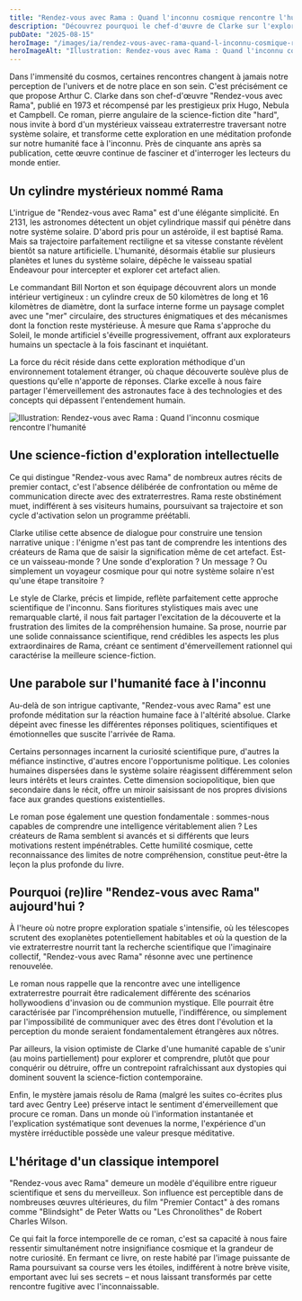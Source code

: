 ```yaml
---
title: "Rendez-vous avec Rama : Quand l'inconnu cosmique rencontre l'humanité"
description: "Découvrez pourquoi le chef-d'œuvre de Clarke sur l'exploration d'un vaisseau alien reste, 50 ans après, une méditation fascinante sur notre place dans l'univers"
pubDate: "2025-08-15"
heroImage: "/images/ia/rendez-vous-avec-rama-quand-l-inconnu-cosmique-rencontre-l-humanite-hero/rendez-vous-avec-rama-quand-l-inconnu-cosmique-rencontre-l-humanite-hero.png"
heroImageAlt: "Illustration: Rendez-vous avec Rama : Quand l'inconnu cosmique rencontre l'humanité"
---
```



Dans l'immensité du cosmos, certaines rencontres changent à jamais notre perception de l'univers et de notre place en son sein. C'est précisément ce que propose Arthur C. Clarke dans son chef-d'œuvre "Rendez-vous avec Rama", publié en 1973 et récompensé par les prestigieux prix Hugo, Nebula et Campbell. Ce roman, pierre angulaire de la science-fiction dite "hard", nous invite à bord d'un mystérieux vaisseau extraterrestre traversant notre système solaire, et transforme cette exploration en une méditation profonde sur notre humanité face à l'inconnu. Près de cinquante ans après sa publication, cette œuvre continue de fasciner et d'interroger les lecteurs du monde entier.

## Un cylindre mystérieux nommé Rama

L'intrigue de "Rendez-vous avec Rama" est d'une élégante simplicité. En 2131, les astronomes détectent un objet cylindrique massif qui pénètre dans notre système solaire. D'abord pris pour un astéroïde, il est baptisé Rama. Mais sa trajectoire parfaitement rectiligne et sa vitesse constante révèlent bientôt sa nature artificielle. L'humanité, désormais établie sur plusieurs planètes et lunes du système solaire, dépêche le vaisseau spatial Endeavour pour intercepter et explorer cet artefact alien.

Le commandant Bill Norton et son équipage découvrent alors un monde intérieur vertigineux : un cylindre creux de 50 kilomètres de long et 16 kilomètres de diamètre, dont la surface interne forme un paysage complet avec une "mer" circulaire, des structures énigmatiques et des mécanismes dont la fonction reste mystérieuse. À mesure que Rama s'approche du Soleil, le monde artificiel s'éveille progressivement, offrant aux explorateurs humains un spectacle à la fois fascinant et inquiétant.

La force du récit réside dans cette exploration méthodique d'un environnement totalement étranger, où chaque découverte soulève plus de questions qu'elle n'apporte de réponses. Clarke excelle à nous faire partager l'émerveillement des astronautes face à des technologies et des concepts qui dépassent l'entendement humain.

![Illustration: Rendez-vous avec Rama : Quand l'inconnu cosmique rencontre l'humanité](/images/ia/rendez-vous-avec-rama-quand-l-inconnu-cosmique-rencontre-l-humanite-inline/rendez-vous-avec-rama-quand-l-inconnu-cosmique-rencontre-l-humanite-inline.png)

## Une science-fiction d'exploration intellectuelle

Ce qui distingue "Rendez-vous avec Rama" de nombreux autres récits de premier contact, c'est l'absence délibérée de confrontation ou même de communication directe avec des extraterrestres. Rama reste obstinément muet, indifférent à ses visiteurs humains, poursuivant sa trajectoire et son cycle d'activation selon un programme préétabli.

Clarke utilise cette absence de dialogue pour construire une tension narrative unique : l'énigme n'est pas tant de comprendre les intentions des créateurs de Rama que de saisir la signification même de cet artefact. Est-ce un vaisseau-monde ? Une sonde d'exploration ? Un message ? Ou simplement un voyageur cosmique pour qui notre système solaire n'est qu'une étape transitoire ?

Le style de Clarke, précis et limpide, reflète parfaitement cette approche scientifique de l'inconnu. Sans fioritures stylistiques mais avec une remarquable clarté, il nous fait partager l'excitation de la découverte et la frustration des limites de la compréhension humaine. Sa prose, nourrie par une solide connaissance scientifique, rend crédibles les aspects les plus extraordinaires de Rama, créant ce sentiment d'émerveillement rationnel qui caractérise la meilleure science-fiction.

## Une parabole sur l'humanité face à l'inconnu

Au-delà de son intrigue captivante, "Rendez-vous avec Rama" est une profonde méditation sur la réaction humaine face à l'altérité absolue. Clarke dépeint avec finesse les différentes réponses politiques, scientifiques et émotionnelles que suscite l'arrivée de Rama.

Certains personnages incarnent la curiosité scientifique pure, d'autres la méfiance instinctive, d'autres encore l'opportunisme politique. Les colonies humaines dispersées dans le système solaire réagissent différemment selon leurs intérêts et leurs craintes. Cette dimension sociopolitique, bien que secondaire dans le récit, offre un miroir saisissant de nos propres divisions face aux grandes questions existentielles.

Le roman pose également une question fondamentale : sommes-nous capables de comprendre une intelligence véritablement alien ? Les créateurs de Rama semblent si avancés et si différents que leurs motivations restent impénétrables. Cette humilité cosmique, cette reconnaissance des limites de notre compréhension, constitue peut-être la leçon la plus profonde du livre.

## Pourquoi (re)lire "Rendez-vous avec Rama" aujourd'hui ?

À l'heure où notre propre exploration spatiale s'intensifie, où les télescopes scrutent des exoplanètes potentiellement habitables et où la question de la vie extraterrestre nourrit tant la recherche scientifique que l'imaginaire collectif, "Rendez-vous avec Rama" résonne avec une pertinence renouvelée.

Le roman nous rappelle que la rencontre avec une intelligence extraterrestre pourrait être radicalement différente des scénarios hollywoodiens d'invasion ou de communion mystique. Elle pourrait être caractérisée par l'incompréhension mutuelle, l'indifférence, ou simplement par l'impossibilité de communiquer avec des êtres dont l'évolution et la perception du monde seraient fondamentalement étrangères aux nôtres.

Par ailleurs, la vision optimiste de Clarke d'une humanité capable de s'unir (au moins partiellement) pour explorer et comprendre, plutôt que pour conquérir ou détruire, offre un contrepoint rafraîchissant aux dystopies qui dominent souvent la science-fiction contemporaine.

Enfin, le mystère jamais résolu de Rama (malgré les suites co-écrites plus tard avec Gentry Lee) préserve intact le sentiment d'émerveillement que procure ce roman. Dans un monde où l'information instantanée et l'explication systématique sont devenues la norme, l'expérience d'un mystère irréductible possède une valeur presque méditative.

## L'héritage d'un classique intemporel

"Rendez-vous avec Rama" demeure un modèle d'équilibre entre rigueur scientifique et sens du merveilleux. Son influence est perceptible dans de nombreuses œuvres ultérieures, du film "Premier Contact" à des romans comme "Blindsight" de Peter Watts ou "Les Chronolithes" de Robert Charles Wilson.

Ce qui fait la force intemporelle de ce roman, c'est sa capacité à nous faire ressentir simultanément notre insignifiance cosmique et la grandeur de notre curiosité. En fermant ce livre, on reste habité par l'image puissante de Rama poursuivant sa course vers les étoiles, indifférent à notre brève visite, emportant avec lui ses secrets – et nous laissant transformés par cette rencontre fugitive avec l'inconnaissable.